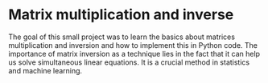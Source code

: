 # Matrix multiplication and inverse
The goal of this small project was to learn the basics about matrices multiplication and inversion and how to implement this in Python code. The importance of matrix inversion as a technique lies in the fact that it can help us solve simultaneous linear equations. It is a crucial method in statistics and machine learning.



